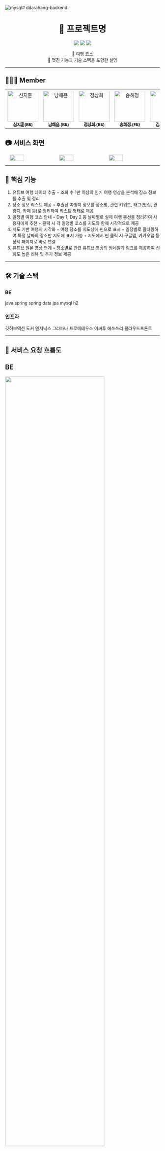 ![mysql](https://github.com/user-attachments/assets/b0528e1b-a9fc-4ba4-b7aa-c741788ed4b5)# ddarahang-backend

<h1 align="center">🚀 프로젝트명</h1>
<p align="center">
  <img src="https://img.shields.io/badge/version-1.0.0-blue?style=flat-square" />
  <img src="https://img.shields.io/badge/build-passing-brightgreen?style=flat-square" />
  <img src="https://img.shields.io/github/license/사용자명/저장소명?style=flat-square" />
</p>

<p align="center">
  📝 여행 코스  <br>
  🌟 멋진 기능과 기술 스택을 포함한 설명 <br>
  
</p>

---
## 🙋🏻‍♂️ Member  

<table>
  <tbody>
    <tr>
      <td align="center">
        <a href="https://github.com/developowl">
          <img src="https://github.com/user-attachments/assets/31741b00-3ce4-4c5a-94e2-dae88eb02a4b" width="100px;" alt="신지훈"/>
          <br /><sub><b>신지훈(BE)</b></sub>
        </a>
        <br />
      </td>
      <td align="center">
        <a href="https://github.com/haeyoon1">
          <img src="https://github.com/user-attachments/assets/5eb268a3-3969-4ba8-b435-d1cda852f940" width="100px;" alt="남해윤"/>
          <br /><sub><b>남해윤 (BE)</b></sub>
        </a>
        <br />
      </td>
       <td align="center">
        <a href="https://github.com/SANGHEEJEONG">
          <img src="https://github.com/user-attachments/assets/a0049ddc-d39d-4968-9102-b33b456c3be5" width="100px;" alt="정상희"/>
          <br /><sub><b>정상희 (BE)</b></sub>
        </a>
        <br />
      </td>
       <td align="center">
        <a href="https://github.com/Songhyejeong">
          <img src="https://github.com/user-attachments/assets/8e82b639-b979-4f01-b36d-defcbf95e991" width="100px;" alt="송혜정"/>
          <br /><sub><b>송혜정 (FE)</b></sub>
        </a>
        <br />
      </td>
        <td align="center">
        <a href="https://github.com/gogo1414">
          <img src="https://github.com/user-attachments/assets/92363e6e-addb-4448-bb3c-1abce76c4e33" width="100px;" alt="김준수"/>
          <br /><sub><b>김준수(FE)</b></sub>
        </a>
        <br />
      </td>
    </tr>
  </tbody>
</table>


## 📷 서비스 화면
<div style="display: flex; justify-content: center; gap: 10px;">
  <img src="https://github.com/user-attachments/assets/e9436e2b-307c-4468-a656-0ecebbec0c0c" width="30%" />
  <img src="https://github.com/user-attachments/assets/e5d371b8-c7c2-4031-a89f-eaf20a128b29" width="30%" />
  <img src="https://github.com/user-attachments/assets/0de07b5e-eb5d-4a45-a616-47d4a4226538" width="30%" />
</div>

--- 

## 🚀 핵심 기능
1. 유튜브 여행 데이터 추출
    ◦ 조회 수 1만 이상의 인기 여행 영상을 분석해 장소 정보를 추출 및 정리
2. 장소 정보 리스트 제공
    ◦ 추출된 여행지 정보를 장소명, 관련 키워드, 태그(맛집, 관광지, 카페 등)로 정리하여 리스트 형태로 제공
3. 일정별 여행 코스 안내
    ◦ Day 1, Day 2 등 날짜별로 실제 여행 동선을 정리하여 사용자에게 추천
    ◦ 클릭 시 각 일정별 코스를 지도와 함께 시각적으로 제공
4. 지도 기반 여행지 시각화
    ◦ 여행 장소를 지도상에 핀으로 표시
    ◦ 일정별로 필터링하여 특정 날짜의 장소만 지도에 표시 가능
    ◦ 지도에서 핀 클릭 시 구글맵, 카카오맵 등 상세 페이지로 바로 연결
5. 유튜브 원본 영상 연계
    ◦ 장소별로 관련 유튜브 영상의 썸네일과 링크를 제공하여 신뢰도 높은 리뷰 및 추가 정보 제공

---

## 🛠 기술 스택
### BE
java
spring
spring data jpa
mysql
h2


### 인프라
깃허브액션
도커
엔지닉스
그라파나
프로메테우스
이씨투
에쓰쓰리
클라우드프론트

--- 

## 🔧 서비스 요청 흐름도
## BE
  <img src="https://github.com/user-attachments/assets/ff9f2647-a446-4cd3-acf6-28ca01f37e52" width="80%" />
  
### CI/CD
  <img src="https://github.com/user-attachments/assets/ff9f2647-a446-4cd3-acf6-28ca01f37e52" width="80%" />

## FE
  <img src="" width="80%" />
  
### CI/CD
  <img src="https://github.com/user-attachments/assets/7e2795bc-71f1-46e4-a158-2a9a999d0397" width="80%" />

